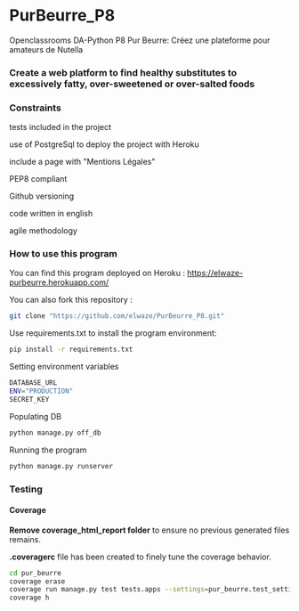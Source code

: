 # PurBeurre_P8
Openclassrooms DA-Python P8 Pur Beurre: 
Créez une plateforme pour amateurs de Nutella

### Create a web platform to find healthy substitutes to excessively fatty, over-sweetened or over-salted foods

### Constraints
tests included in the project

use of PostgreSql to deploy the project with Heroku

include a page with "Mentions Légales"

PEP8 compliant

Github versioning

code written in english

agile methodology

### How to use this program

You can find this program deployed on Heroku : https://elwaze-purbeurre.herokuapp.com/

You can also fork this repository :
```bash
git clone "https://github.com/elwaze/PurBeurre_P8.git"
```

Use requirements.txt to install the program environment:
```bash
pip install -r requirements.txt
```

Setting environment variables 
```bash
DATABASE_URL
ENV="PRODUCTION"
SECRET_KEY
```

Populating DB
```bash
python manage.py off_db
```

Running the program
```bash
python manage.py runserver
```

### Testing

#### Coverage

**Remove coverage_html_report folder** to ensure no previous generated files remains.

**.coveragerc** file has been created to finely tune the coverage behavior.

```bash
cd pur_beurre
coverage erase
coverage run manage.py test tests.apps --settings=pur_beurre.test_settings
coverage h
```
